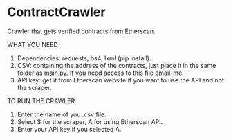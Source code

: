 # ContractCrawler
Crawler that gets verified contracts from Etherscan.


WHAT YOU NEED
1. Dependencies: requests, bs4, lxml (pip install).
2. CSV: containing the address of the contracts, just place it in the same folder as main.py. If you need access to this file email-me.
3. API key: get it from Etherscan website if you want to use the API and not the scraper.


TO RUN THE CRAWLER
1. Enter the name of you .csv file.
2. Select S for the scraper, A for using Etherscan API.
3. Enter your API key if you selected A.

